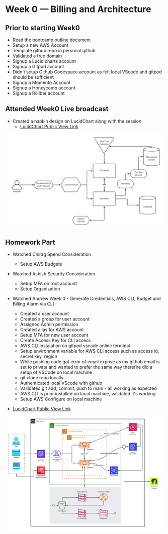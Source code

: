 # Week 0 — Billing and Architecture

## Prior to starting Week0
- Read the bootcamp outline document
- Setup a new AWS Account
- Template github repo in personal github
- Validated a free domain
- Signup a Lucid charts account
- Signup a Gitpod account
- Didn't setup Github Codespace account as felt local VScode and gitpod should be sufficient
- Signup a Momento Account
- Signup a Honeycomb account
- Signup a Rollbar account

## Attended Week0 Live broadcast
- Created a napkin design on LucidChart along with the session
    - [LucidChart Public View Link](https://lucid.app/lucidchart/59c3ab65-d80b-4c9a-9265-6b0fcb638e8d/edit?viewport_loc=-310%2C-305%2C2264%2C1272%2C0_0&invitationId=inv_c1430647-594e-472a-b495-85048a89cf3d)

![Napkin Design](../images/Cruddur%20-%20Conceptual%20Diagram%20-%20Conceptional%20Diagram_Design.png)

## Homework Part
- Watched Chirag Spend Consideration
    - Setup AWS Budgets
- Watched Ashish Security Consideration
    - Setup MFA on root account
    - Setup Organization
- Watched Andrew Week 0 - Generate Credentials, AWS CLI, Budget and Billing Alarm via CLI
    - Created a user account
    - Created a group for user account
    - Assigned Admin permission
    - Created alias for AWS account
    - Setup MFA for new user account
    - Create Access Key for CLI access
    - AWS CLI instalation on gitpod vscode online terminal
    - Setup environment variable for AWS CLI access such as access id, secret key, region
    - While pushing code got error of email expose as my github email is set to private and wanted to prefer the same way therefire did a setup of VSCode on local machine
    - git clone repo locally
    - Authenticated local VScode with github
    - Vallidated git add, commit, push to main - all working as expected
    - AWS CLI is prior installed on local machine, validated it's working
    - Setup AWS Configure on local machine

- [LucidChart Public View Link](https://lucid.app/lucidchart/59c3ab65-d80b-4c9a-9265-6b0fcb638e8d/edit?viewport_loc=-100%2C261%2C2264%2C1196%2CMxKxoGtxBBi0&invitationId=inv_c1430647-594e-472a-b495-85048a89cf3d)

![Logical Diagram](../images/Cruddur%20-%20Conceptual%20Diagram%20-%20Logical%20Architectual%20Diagram.png)